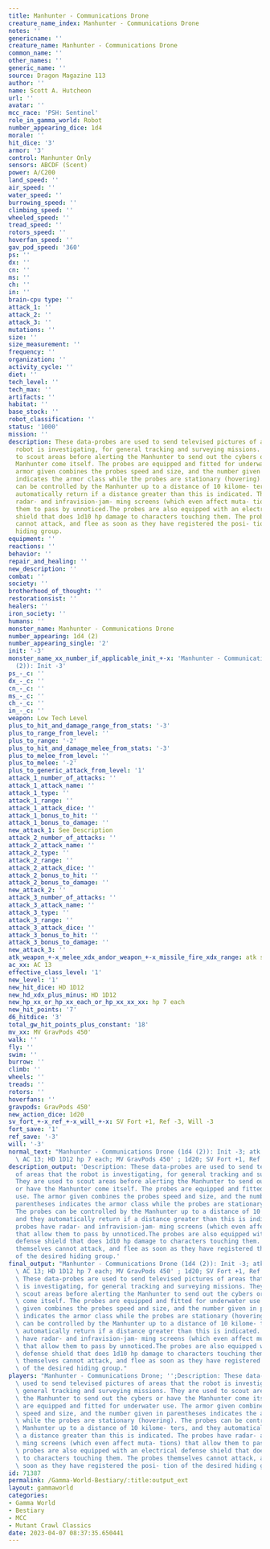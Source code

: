 ```yaml
---
title: Manhunter - Communications Drone
creature_name_index: Manhunter - Communications Drone
notes: ''
genericname: ''
creature_name: Manhunter - Communications Drone
common_name: ''
other_names: ''
generic_name: ''
source: Dragon Magazine 113
author: ''
name: Scott A. Hutcheon
url: ''
avatar: ''
mcc_race: 'PSH: Sentinel'
role_in_gamma_world: Robot
number_appearing_dice: 1d4
morale: ''
hit_dice: '3'
armor: '3'
control: Manhunter Only
sensors: ABCDF (Scent)
power: A/C200
land_speed: ''
air_speed: ''
water_speed: ''
burrowing_speed: ''
climbing_speed: ''
wheeled_speed: ''
tread_speed: ''
rotors_speed: ''
hoverfan_speed: ''
gav_pod_speed: '360'
ps: ''
dx: ''
cn: ''
ms: ''
ch: ''
in: ''
brain-cpu type: ''
attack_1: ''
attack_2: ''
attack_3: ''
mutations: ''
size: ''
size_measurement: ''
frequency: ''
organization: ''
activity_cycle: ''
diet: ''
tech_level: ''
tech_max: ''
artifacts: ''
habitat: ''
base_stock: ''
robot_classification: ''
status: '1000'
mission: ''
description: These data-probes are used to send televised pictures of areas that the
  robot is investigating, for general tracking and surveying missions. They are used
  to scout areas before alerting the Manhunter to send out the cybers or have the
  Manhunter come itself. The probes are equipped and fitted for underwater use. The
  armor given combines the probes speed and size, and the number given in parentheses
  indicates the armor class while the probes are stationary (hovering). The probes
  can be controlled by the Manhunter up to a distance of 10 kilome- ters, and they
  automatically return if a distance greater than this is indicated. The probes have
  radar- and infravision-jam- ming screens (which even affect muta- tions) that allow
  them to pass by unnoticed.The probes are also equipped with an electrical defense
  shield that does 1d10 hp damage to characters touching them. The probes themselves
  cannot attack, and flee as soon as they have registered the posi- tion of the desired
  hiding group.
equipment: ''
reactions: ''
behavior: ''
repair_and_healing: ''
new_description: ''
combat: ''
society: ''
brotherhood_of_thought: ''
restorationsist: ''
healers: ''
iron_society: ''
humans: ''
monster_name: Manhunter - Communications Drone
number_appearing: 1d4 (2)
number_appearing_single: '2'
init: '-3'
monster_name_xx_number_if_applicable_init_+-x: 'Manhunter - Communications Drone (1d4
  (2)): Init -3'
ps_-_c: ''
dx_-_c: ''
cn_-_c: ''
ms_-_c: ''
ch_-_c: ''
in_-_c: ''
weapon: Low Tech Level
plus_to_hit_and_damage_range_from_stats: '-3'
plus_to_range_from_level: ''
plus_to_range: '-2'
plus_to_hit_and_damage_melee_from_stats: '-3'
plus_to_melee_from_level: ''
plus_to_melee: '-2'
plus_to_generic_attack_from_level: '1'
attack_1_number_of_attacks: ''
attack_1_attack_name: ''
attack_1_type: ''
attack_1_range: ''
attack_1_attack_dice: ''
attack_1_bonus_to_hit: ''
attack_1_bonus_to_damage: ''
new_attack_1: See Description
attack_2_number_of_attacks: ''
attack_2_attack_name: ''
attack_2_type: ''
attack_2_range: ''
attack_2_attack_dice: ''
attack_2_bonus_to_hit: ''
attack_2_bonus_to_damage: ''
new_attack_2: ''
attack_3_number_of_attacks: ''
attack_3_attack_name: ''
attack_3_type: ''
attack_3_range: ''
attack_3_attack_dice: ''
attack_3_bonus_to_hit: ''
attack_3_bonus_to_damage: ''
new_attack_3: ''
atk_weapon_+-x_melee_xdx_andor_weapon_+-x_missile_fire_xdx_range: atk see description
ac_xx: AC 13
effective_class_level: '1'
new_level: '1'
new_hit_dice: HD 1D12
new_hd_xdx_plus_minus: HD 1D12
new_hp_xx_or_hp_xx_each_or_hp_xx_xx_xx: hp 7 each
new_hit_points: '7'
d6_hitdice: '3'
total_gw_hit_points_plus_constant: '18'
mv_xx: MV GravPods 450'
walk: ''
fly: ''
swim: ''
burrow: ''
climb: ''
wheels: ''
treads: ''
rotors: ''
hoverfans: ''
gravpods: GravPods 450'
new_action_dice: 1d20
sv_fort_+-x_ref_+-x_will_+-x: SV Fort +1, Ref -3, Will -3
fort_save: '1'
ref_save: '-3'
will: '-3'
normal_text: "Manhunter - Communications Drone (1d4 (2)): Init -3; atk see description;\
  \ AC 13; HD 1D12 hp 7 each; MV GravPods 450' ; 1d20; SV Fort +1, Ref -3, Will -3"
description_output: 'Description: These data-probes are used to send televised pictures
  of areas that the robot is investigating, for general tracking and surveying missions.
  They are used to scout areas before alerting the Manhunter to send out the cybers
  or have the Manhunter come itself. The probes are equipped and fitted for underwater
  use. The armor given combines the probes speed and size, and the number given in
  parentheses indicates the armor class while the probes are stationary (hovering).
  The probes can be controlled by the Manhunter up to a distance of 10 kilome- ters,
  and they automatically return if a distance greater than this is indicated. The
  probes have radar- and infravision-jam- ming screens (which even affect muta- tions)
  that allow them to pass by unnoticed.The probes are also equipped with an electrical
  defense shield that does 1d10 hp damage to characters touching them. The probes
  themselves cannot attack, and flee as soon as they have registered the posi- tion
  of the desired hiding group.'
final_output: "Manhunter - Communications Drone (1d4 (2)): Init -3; atk see description;\
  \ AC 13; HD 1D12 hp 7 each; MV GravPods 450' ; 1d20; SV Fort +1, Ref -3, Will -3Description:\
  \ These data-probes are used to send televised pictures of areas that the robot\
  \ is investigating, for general tracking and surveying missions. They are used to\
  \ scout areas before alerting the Manhunter to send out the cybers or have the Manhunter\
  \ come itself. The probes are equipped and fitted for underwater use. The armor\
  \ given combines the probes speed and size, and the number given in parentheses\
  \ indicates the armor class while the probes are stationary (hovering). The probes\
  \ can be controlled by the Manhunter up to a distance of 10 kilome- ters, and they\
  \ automatically return if a distance greater than this is indicated. The probes\
  \ have radar- and infravision-jam- ming screens (which even affect muta- tions)\
  \ that allow them to pass by unnoticed.The probes are also equipped with an electrical\
  \ defense shield that does 1d10 hp damage to characters touching them. The probes\
  \ themselves cannot attack, and flee as soon as they have registered the posi- tion\
  \ of the desired hiding group."
players: "Manhunter - Communications Drone; '';Description: These data-probes are\
  \ used to send televised pictures of areas that the robot is investigating, for\
  \ general tracking and surveying missions. They are used to scout areas before alerting\
  \ the Manhunter to send out the cybers or have the Manhunter come itself. The probes\
  \ are equipped and fitted for underwater use. The armor given combines the probes\
  \ speed and size, and the number given in parentheses indicates the armor class\
  \ while the probes are stationary (hovering). The probes can be controlled by the\
  \ Manhunter up to a distance of 10 kilome- ters, and they automatically return if\
  \ a distance greater than this is indicated. The probes have radar- and infravision-jam-\
  \ ming screens (which even affect muta- tions) that allow them to pass by unnoticed.The\
  \ probes are also equipped with an electrical defense shield that does 1d10 hp damage\
  \ to characters touching them. The probes themselves cannot attack, and flee as\
  \ soon as they have registered the posi- tion of the desired hiding group.|"
id: 71387
permalink: /Gamma-World-Bestiary/:title:output_ext
layout: gammaworld
categories:
- Gamma World
- Bestiary
- MCC
- Mutant Crawl Classics
date: 2023-04-07 08:37:35.650441
---
```

